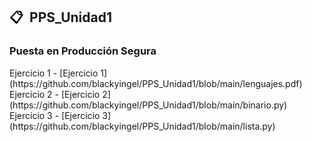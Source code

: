 ## 📋 &nbsp;PPS_Unidad1
<h3> Puesta en Producción Segura </h3>
Ejercicio 1 - [Ejercicio 1](https://github.com/blackyingel/PPS_Unidad1/blob/main/lenguajes.pdf)
<br>
Ejercicio 2 - [Ejercicio 2](https://github.com/blackyingel/PPS_Unidad1/blob/main/binario.py)
<br>
Ejercicio 3 - [Ejercicio 3](https://github.com/blackyingel/PPS_Unidad1/blob/main/lista.py)
